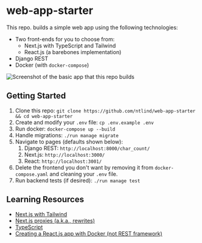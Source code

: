 # web-app-starter

This repo. builds a simple web app using the following technologies:
- Two front-ends for you to choose from:
  - Next.js with TypeScript and Tailwind
  - React.js (a barebones implementation)
- Django REST
- Docker (with `docker-compose`)

![Screenshot of the basic app that this repo builds](https://github.com/ntlind/web-app-starter/blob/main/screenshot.png?raw=true)

## Getting Started

1. Clone this repo: `git clone https://github.com/ntlind/web-app-starter && cd web-app-starter`
2. Create and modify your `.env` file: `cp .env.example .env`
3. Run docker: `docker-compose up --build`
4. Handle migrations: `./run manage migrate`
5. Navigate to pages (defaults shown below):
   1. Django REST: `http://localhost:8000/char_count/`
   2. Next.js: `http://localhost:3000/`
   3. React: `http://localhost:3001/`
6. Delete the frontend you don't want by removing it from `docker-compose.yaml` and cleaning your `.env` file.
7. Run backend tests (if desired): `./run manage test`


## Learning Resources

- [Next.js with Tailwind](https://tailwindcss.com/docs/guides/nextjs)
- [Next.js proxies (a.k.a., rewrites)](https://nextjs.org/docs/api-reference/next.config.js/rewrites)
- [TypeScript](https://www.typescriptlang.org/)
- [Creating a React.js app with Docker (not REST framework)](https://dev.to/englishcraig/creating-an-app-with-docker-compose-django-and-create-react-app-31lf)
